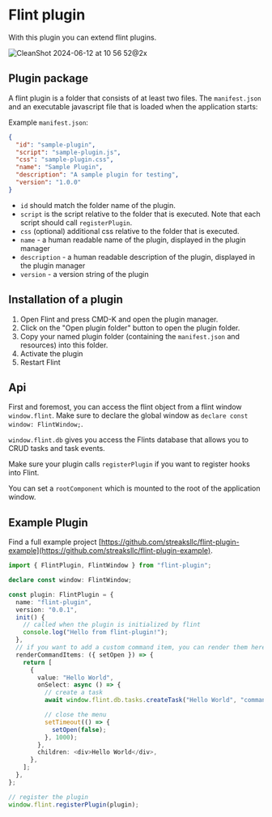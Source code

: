 # Flint plugin

With this plugin you can extend flint plugins.

![CleanShot 2024-06-12 at 10 56 52@2x](https://github.com/streaksllc/flint-plugin/assets/42768/dfad944e-5ae3-4658-9769-4ac339123d20)

## Plugin package

A flint plugin is a folder that consists of at least two files. The `manifest.json` and an executable javascript file that is loaded when the application starts:

Example `manifest.json`:

```json
{
  "id": "sample-plugin",
  "script": "sample-plugin.js",
  "css": "sample-plugin.css",
  "name": "Sample Plugin",
  "description": "A sample plugin for testing",
  "version": "1.0.0"
}
```

- `id` should match the folder name of the plugin.
- `script` is the script relative to the folder that is executed. Note that each script should call `registerPlugin`.
- `css` (optional) additional css relative to the folder that is executed.
- `name` - a human readable name of the plugin, displayed in the plugin manager
- `description` - a human readable description of the plugin, displayed in the plugin manager
- `version` - a version string of the plugin

## Installation of a plugin

1. Open Flint and press CMD-K and open the plugin manager.
2. Click on the "Open plugin folder" button to open the plugin folder.
3. Copy your named plugin folder (containing the `manifest.json` and resources) into this folder.
4. Activate the plugin
5. Restart Flint

## Api

First and foremost, you can access the flint object from a flint window `window.flint`. Make sure to declare the global window as `declare const window: FlintWindow;`.

`window.flint.db` gives you access the Flints database that allows you to CRUD tasks and task events.

Make sure your plugin calls `registerPlugin` if you want to register hooks into Flint.

You can set a `rootComponent` which is mounted to the root of the application window.

## Example Plugin

Find a full example project [https://github.com/streaksllc/flint-plugin-example](https://github.com/streaksllc/flint-plugin-example).

```typescript
import { FlintPlugin, FlintWindow } from "flint-plugin";

declare const window: FlintWindow;

const plugin: FlintPlugin = {
  name: "flint-plugin",
  version: "0.0.1",
  init() {
    // called when the plugin is initialized by flint
    console.log("Hello from flint-plugin!");
  },
  // if you want to add a custom command item, you can render them here
  renderCommandItems: ({ setOpen }) => {
    return [
      {
        value: "Hello World",
        onSelect: async () => {
          // create a task
          await window.flint.db.tasks.createTask("Hello World", "command menu");

          // close the menu
          setTimeout(() => {
            setOpen(false);
          }, 1000);
        },
        children: <div>Hello World</div>,
      },
    ];
  },
};

// register the plugin
window.flint.registerPlugin(plugin);
```

